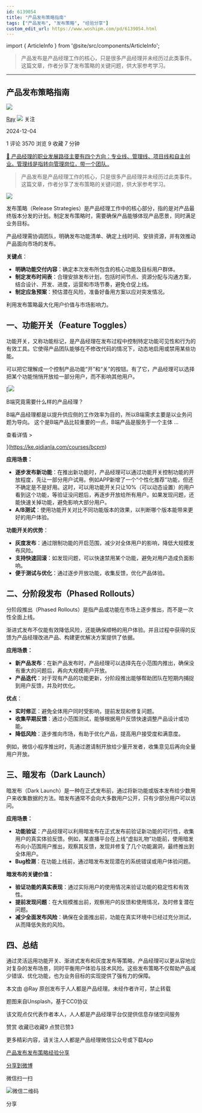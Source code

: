 ```yaml
---
id: 6139054
title: "产品发布策略指南"
tags: ["产品发布", "发布策略", "经验分享"]
custom_edit_url: https://www.woshipm.com/pd/6139054.html
---
```

import { ArticleInfo } from '@site/src/components/ArticleInfo';

<ArticleInfo
    author="Ray"
    authorLink="https://www.woshipm.com/u/699794"
    published="2024-12-04"
    views={3570}
    comments={1}
    collects={9}
/>

> 产品发布是产品经理工作的核心，只是很多产品经理并未经历过此类事件。这篇文章，作者分享了发布策略的关键问题，供大家参考学习。

---

## 产品发布策略指南

[![](https://static.woshipm.com/WX_U_201806_20180611103457_3566.jpg?imageView2/1/w/72/h/72/q/100)](https://www.woshipm.com/u/699794)

[Ray](https://www.woshipm.com/u/699794) ![](https://static.woshipm.com/tag/1101_1@2x.png) 关注

2024-12-04

1 评论 3570 浏览 9 收藏 7 分钟

[🔗 产品经理的职业发展路径主要有四个方向：专业线、管理线、项目线和自主创业。管理线是指转向管理岗位，带一个团队..](https://ke.qidianla.com/courses/90pm)

> 产品发布是产品经理工作的核心，只是很多产品经理并未经历过此类事件。这篇文章，作者分享了发布策略的关键问题，供大家参考学习。

![](https://image.woshipm.com/2023/04/17/239a8190-dcf5-11ed-a8f2-00163e0b5ff3.png)

发布策略（Release Strategies）是产品经理工作中的核心部分，指的是对产品最终版本分发的计划。制定发布策略时，需要确保产品能够体现产品愿景，同时满足业务目标。

产品经理需协调团队，明确发布功能清单、确定上线时间、安排资源，并有效推动产品面向市场的发布。

**关键点**：

*   **明确功能交付内容**：确定本次发布所包含的核心功能及目标用户群体。
*   **制定发布时间表**：合理安排发布计划，包括时间节点、资源分配与沟通方案，结合设计、开发、进度，运营和市场节奏，避免仓促上线。
*   **制定应急预案**：预估潜在风险，准备好备用方案以应对突发情况。

利用发布策略最大化用户价值与市场影响力。

## 一、功能开关（Feature Toggles）

功能开关，又称功能标记，是产品经理在发布过程中控制特定功能可见性和行为的有效工具。它使得产品团队能够在不修改代码的情况下，动态地启用或禁用某些功能。

可以把它理解成一个控制产品功能“开”和“关”的按钮。有了它，产品经理可以选择把某个功能悄悄开放给一部分用户，而不影响其他用户。

[![](https://image.woshipm.com/2023/08/02/f7cafd68-30e3-11ee-9da3-00163e0b5ff3.png)

B端究竟需要什么样的产品经理？

B端产品经理都是以提升供应侧的工作效率为目的，所以B端需求主要是以业务问题为导向。 这个是B端产品比较重要的一点，B端产品是服务于一个主体 ...

查看详情 >

](https://ke.qidianla.com/courses/bcpm)

**应用场景：**

*   **逐步发布新功能**：在推出新功能时，产品经理可以通过功能开关控制功能的开放程度，先让一部分用户试用。例如APP新增了一个“个性化推荐”功能，但还不确定是不是好用。这时，可以用功能开关只让10%（可以动态设置）的用户看到这个功能，等验证没问题后，再逐步开放给所有用户。如果发现问题，还能快速关掉功能，避免影响大部分用户。
*   **A/B测试**：使用功能开关对比不同功能版本的效果，以判断哪个版本能带来更好的用户体验。

**功能开关的优势**：

*   **灰度发布**：通过限制功能的开启范围，减少对全体用户的影响，降低大规模发布风险。
*   **支持快速回滚**：如发现问题，可以快速禁用某个功能，避免对用户造成负面影响。
*   **便于测试与优化**：通过逐步开放功能，收集反馈，优化产品体验。

## 二、分阶段发布（Phased Rollouts）

分阶段推出（Phased Rollouts）是指产品或功能在市场上逐步推出，而不是一次性全面上线。

渐进式发布不仅能有效降低风险，还能确保顺畅的用户体验。并且过程中获得的反馈为产品经理改进产品、构建更优解决方案提供了依据。

**应用场景：**

*   **新产品发布**：在新产品发布时，产品经理可以选择先在小范围内推出，确保没有重大的问题后，再向大规模用户开放。
*   **产品迭代**：对于现有产品的功能更新，分阶段推出能够帮助团队在短期内捕捉到用户反馈，并及时优化。

**优点**：

*   **实时修正**：避免全体用户同时受影响，提前发现和修复问题。
*   **收集早期反馈**：通过小范围测试，能够根据用户反馈快速调整产品设计或功能。
*   **降低风险**：逐步推向市场，有助于优化产品，提高用户接受度和满意度。

例如，微信小程序推出时，先通过邀请制开放给少量开发者，收集意见后再向全量用户开放。

## 三、暗发布（Dark Launch）

暗发布（Dark Launch）是一种在正式发布前，通过将新功能或版本发布给少数用户来收集数据的方法。暗发布通常不会向大多数用户公开，只有少部分用户可以访问。

**应用场景：**

*   **功能验证**：产品经理可以利用暗发布在正式发布前验证新功能的可行性，收集用户的真实体验反馈。例如，某直播平台在上线“虚拟礼物”功能前，使用暗发布向小范围用户推出，观察其反馈，发现并修复了几个功能漏洞，最终推出到全体用户。
*   **Bug检测**：在功能上线前，通过暗发布发现潜在的系统错误或用户体验问题。

**暗发布的关键价值：**

*   **验证功能的真实表现**：通过实际用户的使用情况来验证功能的稳定性和有效性。
*   **提前发现问题**：在大规模推出前，观察用户的反馈和使用情况，及时修复潜在问题。
*   **减少全面发布风险**：确保在全面推出前，功能在真实环境中已经过充分测试，从而降低失败的风险。

## 四、总结

通过灵活运用功能开关、渐进式发布和灰度发布等策略，产品经理可以更从容地应对复杂的发布场景，同时平衡用户体验与技术风险。这些发布策略不仅帮助产品减少错误、优化功能，也为业务目标的实现提供了强有力的保障。

本文由 @Ray 原创发布于人人都是产品经理。未经作者许可，禁止转载

题图来自Unsplash，基于CC0协议

该文观点仅代表作者本人，人人都是产品经理平台仅提供信息存储空间服务

赞赏 收藏已收藏9 点赞已赞3

更多精彩内容，请关注人人都是产品经理微信公众号或下载App

[产品发布](https://www.woshipm.com/tag/%e4%ba%a7%e5%93%81%e5%8f%91%e5%b8%83)[发布策略](https://www.woshipm.com/tag/%e5%8f%91%e5%b8%83%e7%ad%96%e7%95%a5)[经验分享](https://www.woshipm.com/tag/%e7%bb%8f%e9%aa%8c%e5%88%86%e4%ba%ab)

[分享到微博](https://service.weibo.com/share/share.php?appkey=2775287854&title=产品发布策略指南&url=https://www.woshipm.com/pd/6139054.html&pic=https://image.woshipm.com/2023/04/17/239a8190-dcf5-11ed-a8f2-00163e0b5ff3.png)

微信扫一扫

![微信二维码](https://api.pwmqr.com/qrcode/create/?url=https://www.woshipm.com/pd/6139054.html)

分享